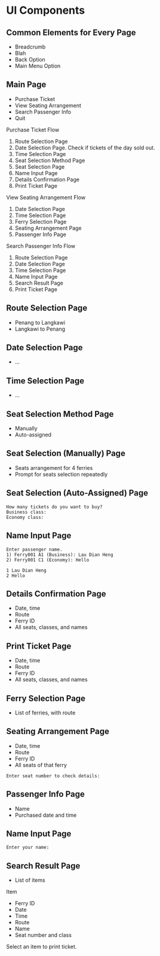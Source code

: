 # UI Components

## Common Elements for Every Page

- Breadcrumb
- Blah
- Back Option
- Main Menu Option

## Main Page

- Purchase Ticket
- View Seating Arrangement
- Search Passenger Info
- Quit

Purchase Ticket Flow

1. Route Selection Page
2. Date Selection Page. Check if tickets of the day sold out.
3. Time Selection Page
4. Seat Selection Method Page
5. Seat Selection Page
6. Name Input Page
7. Details Confirmation Page
8. Print Ticket Page

View Seating Arrangement Flow

1. Date Selection Page
2. Time Selection Page
3. Ferry Selection Page
4. Seating Arrangement Page
5. Passenger Info Page

Search Passenger Info Flow

1. Route Selection Page
2. Date Selection Page
3. Time Selection Page
4. Name Input Page
5. Search Result Page
6. Print Ticket Page

## Route Selection Page

- Penang to Langkawi
- Langkawi to Penang

## Date Selection Page

- ...

## Time Selection Page

- ...

## Seat Selection Method Page

- Manually
- Auto-assigned

## Seat Selection (Manually) Page

- Seats arrangement for 4 ferries
- Prompt for seats selection repeatedly

## Seat Selection (Auto-Assigned) Page

```
How many tickets do you want to buy?
Business class: 
Economy class:
```

## Name Input Page

```
Enter passenger name.
1) Ferry001 A1 (Business): Lau Dian Heng
2) Ferry001 C1 (Economy): Hello

1 Lau Dian Heng
2 Hello
```

## Details Confirmation Page

- Date, time
- Route
- Ferry ID
- All seats, classes, and names

## Print Ticket Page

- Date, time
- Route
- Ferry ID
- All seats, classes, and names

## Ferry Selection Page

- List of ferries, with route

## Seating Arrangement Page

- Date, time
- Route
- Ferry ID
- All seats of that ferry

```
Enter seat number to check details:
```

## Passenger Info Page

- Name
- Purchased date and time

## Name Input Page

```
Enter your name:
```

## Search Result Page

- List of items

Item

- Ferry ID
- Date
- Time
- Route
- Name
- Seat number and class

Select an item to print ticket.
